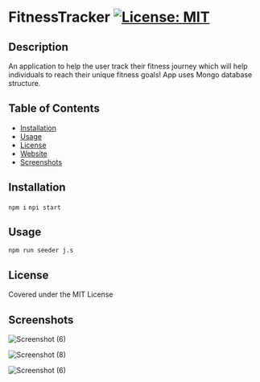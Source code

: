 # FitnessTracker [![License: MIT](https://img.shields.io/badge/License-MIT-yellow.svg)](https://opensource.org/licenses/MIT)

## Description
An application to help the user track their fitness journey which will help individuals to reach their unique fitness goals! App uses Mongo database structure.



## Table of Contents

- [Installation](#installation)
- [Usage](#usage)
- [License](#license)
- [Website](#website)
- [Screenshots](#screenshots)

## Installation

`npm i`
`npi start`

## Usage

`npm run seeder j.s`

## License

Covered under the MIT License

## Screenshots

![Screenshot (6)](https://user-images.githubusercontent.com/84681197/155904921-2fbf8b0c-0d31-4020-8b7a-8e675f3f899c.png)

![Screenshot (8)](https://user-images.githubusercontent.com/84681197/155904958-df44f973-58aa-4260-80e1-d5eca3e1ee12.png)

![Screenshot (6)](https://user-images.githubusercontent.com/84681197/155904969-d369c3bb-50c1-4ef7-88b8-5ac4223bbb16.png)





